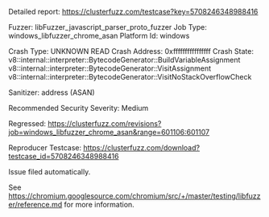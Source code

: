 Detailed report: https://clusterfuzz.com/testcase?key=5708246348988416

Fuzzer: libFuzzer_javascript_parser_proto_fuzzer
Job Type: windows_libfuzzer_chrome_asan
Platform Id: windows

Crash Type: UNKNOWN READ
Crash Address: 0xffffffffffffffff
Crash State:
  v8::internal::interpreter::BytecodeGenerator::BuildVariableAssignment
  v8::internal::interpreter::BytecodeGenerator::VisitAssignment
  v8::internal::interpreter::BytecodeGenerator::VisitNoStackOverflowCheck
  
Sanitizer: address (ASAN)

Recommended Security Severity: Medium

Regressed: https://clusterfuzz.com/revisions?job=windows_libfuzzer_chrome_asan&range=601106:601107

Reproducer Testcase: https://clusterfuzz.com/download?testcase_id=5708246348988416

Issue filed automatically.

See https://chromium.googlesource.com/chromium/src/+/master/testing/libfuzzer/reference.md for more information.
